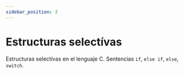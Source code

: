 ```yaml
---
sidebar_position: 3
---
```


# Estructuras selectívas

Estructuras selectívas en el lenguaje C. Sentencias `if`, `else if`, `else`, `switch`.

